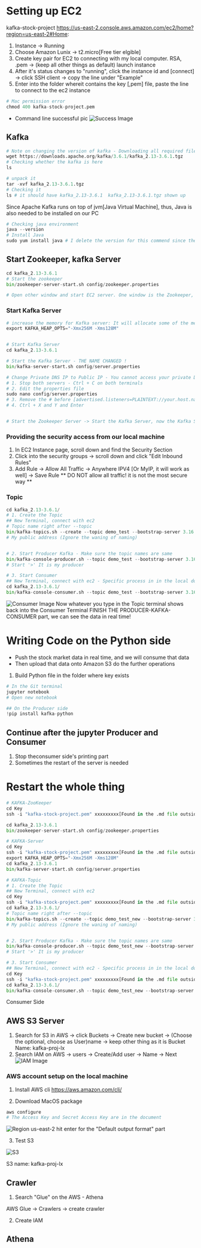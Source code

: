 # Setting up EC2

kafka-stock-project
https://us-east-2.console.aws.amazon.com/ec2/home?region=us-east-2#Home:

1. Instance -> Running
2. Choose Amazon Lunix -> t2.micro[Free tier elgible]
3. Create key pair for EC2 to connecting with my local computer. RSA, .pem -> (keep all other things as default) launch instance
4. After it's status changes to "running", click the instance id and [connect] -> click SSH client -> copy the line under "Example"
5. Enter into the folder whereit contains the key [,pem] file, paste the line to connect to the ec2 instance

```python
# Mac permission error
chmod 400 kafka-stock-project.pem
```

- Command line successful pic
  ![Success Image](/img/aws_success.png)

## Kafka

```python
# Note on changing the version of kafka - Downloading all required files onto the AWS ec2 machine
wget https://downloads.apache.org/kafka/3.6.1/kafka_2.13-3.6.1.tgz
# Checking whether the kafka is here
ls

# unpack it
tar -xvf kafka_2.13-3.6.1.tgz
# Checking it
ls # it should have kafka_2.13-3.6.1  kafka_2.13-3.6.1.tgz shown up
```

Since Apache Kafka runs on top of jvm[Java Virtual Machine], thus, Java is also needed to be installed on our PC

```python
# Checking java environment
java --version
# Install Java
sudo yum install java # I delete the version for this commend since the version can't find a match
```

## Start Zookeeper, kafka Server

```python
cd kafka_2.13-3.6.1
# Start the zookeeper
bin/zookeeper-server-start.sh config/zookeeper.properties

# Open other window and start EC2 server. One window is the Zookeeper, and the other is Kafka Server

```

### Start Kafka Server

```python
# increase the memory for Kafka server: It will allocate some of the memory in our Kafka Server
export KAFKA_HEAP_OPTS="-Xmx256M -Xms128M"


# Start Kafka Server
cd kafka_2.13-3.6.1

# Start the Kafka Server - THE NAME CHANGED !
bin/kafka-server-start.sh config/server.properties

# Change Private DNS IP to Public IP - You cannot access your private DNS from your local computer unless you are in the same network
# 1. Stop both servers - Ctrl + C on both terminals
# 2. Edit the properties file
sudo nano config/server.properties
# 3. Remove the # before [advertised.listeners=PLAINTEXT://your.host.name:9092], replace your.hose.name with public address
# 4. Ctrl + X and Y and Enter


# Start the Zookeeper Server -> Start the Kafka Server, now the Kafka Server should run on the top of the public IP address
```

### Providing the security access from our local machine

1. In EC2 Instance page, scroll down and find the Security Section
2. Click into the security groups -> scroll down and click "Edit Inbound Rules"
3. Add Rule -> Allow All Traffic -> Anywhere IPV4 [Or MyIP, it will work as well] -> Save Rule
   \*\* DO NOT allow all traffic! it is not the most secure way \*\*

### Topic

```python
cd kafka_2.13-3.6.1/
# 1. Create the Topic
## New Terminal, connect with ec2
# Topic name right after --topic
bin/kafka-topics.sh --create --topic demo_test --bootstrap-server 3.16.162.213:9092 --replication-factor 1 --partitions 1
# My public address (Ignore the waning of naming)


# 2. Start Producer Kafka - Make sure the topic names are same
bin/kafka-console-producer.sh --topic demo_test --bootstrap-server 3.16.162.213:9092
# Start '>' It is my producer

# 3. Start Consumer
## New Terminal, connect with ec2 - Specific process in in the local doc
cd kafka_2.13-3.6.1/
bin/kafka-console-consumer.sh --topic demo_test --bootstrap-server 3.16.162.213:9092
```

![Consumer Image](/img/connect_consumer.png)
Now whatever you type in the Topic terminal shows back into the Consumer Terminal
FINISH THE PRODUCER-KAFKA-CONSUMER part, we can see the data in real time!

# Writing Code on the Python side

- Push the stock market data in real time, and we will consume that data
- Then upload that data onto Amazon S3 do the further operations

1. Build Python file in the folder where key exists

```python
# In the Git terminal
jupyter notebook
# Open new notebook

## On the Producer side
!pip install kafka-python
```

## Continue after the jupyter Producer and Consumer

1. Stop theconsumer side's printing part
2. Sometimes the restart of the server is needed

# Restart the whole thing

```python
# KAFKA-ZooKeeper
cd Key
ssh -i "kafka-stock-project.pem" xxxxxxxxx[Found in the .md file outside]

cd kafka_2.13-3.6.1
bin/zookeeper-server-start.sh config/zookeeper.properties

# KAFKA-Server
cd Key
ssh -i "kafka-stock-project.pem" xxxxxxxxx[Found in the .md file outside]
export KAFKA_HEAP_OPTS="-Xmx256M -Xms128M"
cd kafka_2.13-3.6.1
bin/kafka-server-start.sh config/server.properties

# KAFKA-Topic
# 1. Create the Topic
## New Terminal, connect with ec2
cd Key
ssh -i "kafka-stock-project.pem" xxxxxxxxx[Found in the .md file outside]
cd kafka_2.13-3.6.1/
# Topic name right after --topic
bin/kafka-topics.sh --create --topic demo_test_new --bootstrap-server 3.16.162.213:9092 --replication-factor 1 --partitions 1
# My public address (Ignore the waning of naming)


# 2. Start Producer Kafka - Make sure the topic names are same
bin/kafka-console-producer.sh --topic demo_test_new --bootstrap-server 3.16.162.213:9092
# Start '>' It is my producer

# 3. Start Consumer
## New Terminal, connect with ec2 - Specific process in in the local doc
cd Key
ssh -i "kafka-stock-project.pem" xxxxxxxxx[Found in the .md file outside]
cd kafka_2.13-3.6.1/
bin/kafka-console-consumer.sh --topic demo_test_new --bootstrap-server 3.16.162.213:9092
```

Consumer Side

## AWS S3 Server

1. Search for S3 in AWS -> click Buckets -> Create new bucket -> (Choose the optional, choose as User)name -> keep other thing as it is
   Bucket Name: kafka-proj-lx
2. Search IAM on AWS -> users -> Create/Add user -> Name -> Next
   ![IAM Image](/img/IAM%20Setting.png)

### AWS account setup on the local machine

1. Install AWS cli
   https://aws.amazon.com/cli/

2. Download MacOS package

```python
aws configure
# The Access Key and Secret Access Key are in the document
```

![Region](/img/Region.png)
us-east-2
hit enter for the "Default output format" part

3. Test S3

![S3](/img/S3.png)

S3 name: kafka-proj-lx

## Crawler

1. Search "Glue" on the AWS - Athena

AWS Glue -> Crawlers -> create crawler

2. Create IAM

## Athena
